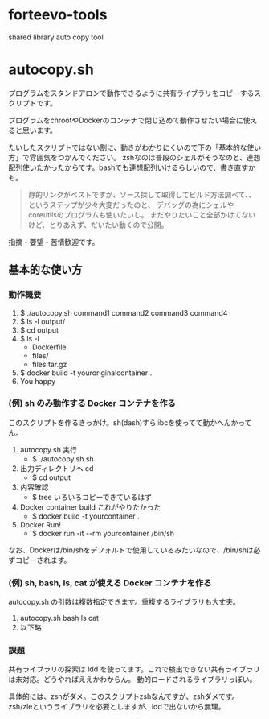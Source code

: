 # forteevo-tools
shared library auto copy tool

# autocopy.sh
プログラムをスタンドアロンで動作できるように共有ライブラリをコピーするスクリプトです。

プログラムをchrootやDockerのコンテナで閉じ込めて動作させたい場合に使えると思います。

たいしたスクリプトではない割に、動きがわかりにくいので下の「基本的な使い方」で雰囲気をつかんでください。
zshなのは普段のシェルがそうなのと、連想配列使いたかったからです。bashでも連想配列いけるらしいので、書き直すかも。

>静的リンクがベストですが、ソース探して取得してビルド方法調べて、、というステップが少々大変だったのと、
>デバッグの為にシェルやcoreutilsのプログラムも使いたいし。
>まだやりたいこと全部かけてないけど、とりあえず、だいたい動くので公開。

指摘・要望・苦情歓迎です。

## 基本的な使い方

### 動作概要

1. $ ./autocopy.sh command1 command2 command3 command4
2. $ ls -l
     output/         
3. $ cd output
4. $ ls -l
     - Dockerfile
     - files/
     - files.tar.gz
5. $ docker build -t youroriginalcontainer .
6. You happy


### (例) sh のみ動作する Docker コンテナを作る

このスクリプトを作るきっかけ。sh(dash)すらlibcを使ってて動かへんかってん。

1. autocopy.sh 実行
   - $ ./autocopy.sh sh
2. 出力ディレクトリへ cd
   - $ cd output
3. 内容確認
   - $ tree
   いろいろコピーできているはず
4. Docker container build
   これがやりたかった
   - $ docker build -t yourcontainer .
5. Docker Run!
   - $ docker run -it --rm yourcontainer /bin/sh

なお、Dockerは/bin/shをデフォルトで使用しているみたいなので、/bin/shは必ずコピーされます。


### (例) sh, bash, ls, cat が使える Docker コンテナを作る

autocopy.sh の引数は複数指定できます。重複するライブラリも大丈夫。

1. autocopy.sh bash ls cat
2. 以下略


### 課題

共有ライブラリの探索は ldd を使ってます。これで検出できない共有ライブラリは未対応。どうやればええかわからん。
動的ロードされるライブラリっぽい。

具体的には、zshがダメ。このスクリプトzshなんですが、zshダメです。zsh/zleというライブラリを必要としますが、lddで出ないから無理。


